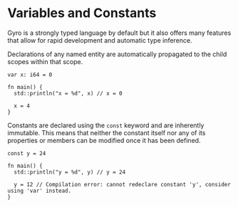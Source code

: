 # Variables and Constants

Gyro is a strongly typed language by default but it also offers many features
that allow for rapid development and automatic type inference.

Declarations of any named entity are automatically propagated to the child
scopes within that scope.

```gyro
var x: i64 = 0

fn main() {
  std::println("x = %d", x) // x = 0

  x = 4
}
```

Constants are declared using the `const` keyword and are inherently immutable.
This means that neither the constant itself nor any of its properties or members
can be modified once it has been defined.

```gyro
const y = 24

fn main() {
  std::println("y = %d", y) // y = 24

  y = 12 // Compilation error: cannot redeclare constant 'y', consider using 'var' instead.
}
```